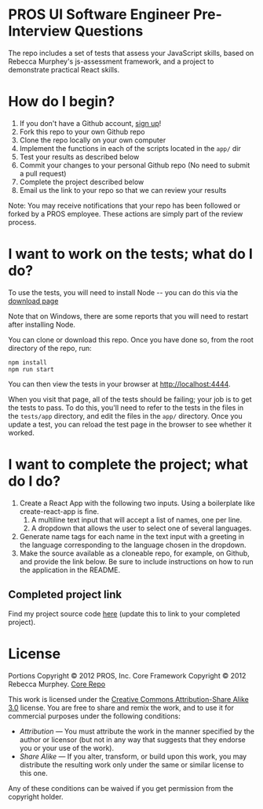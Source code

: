 # PROS UI Software Engineer Pre-Interview Questions

The repo includes a set of tests that assess your JavaScript skills, based
on Rebecca Murphey's js-assessment framework, and a project to demonstrate practical React skills.

# How do I begin?

1. If you don't have a Github account, [sign up](https://github.com/signup/free)!
2. Fork this repo to your own Github repo
3. Clone the repo locally on your own computer
4. Implement the functions in each of the scripts located in the `app/` dir
5. Test your results as described below
6. Commit your changes to your personal Github repo (No need to submit a pull request)
7. Complete the project described below
8. Email us the link to your repo so that we can review your results

Note: You may receive notifications that your repo has been followed or forked by a PROS employee.
These actions are simply part of the review process.

# I want to work on the tests; what do I do?

To use the tests, you will need to install Node -- you can do this via the
[download page](http://nodejs.org/#download)

Note that on Windows, there are some reports that you will need to restart
after installing Node.

You can clone or download this repo. Once you have done so, from the root
directory of the repo, run:

    npm install
    npm run start

You can then view the tests in your browser at
[http://localhost:4444](http://localhost:4444).

When you visit that page, all of the tests should be failing; your job is to
get the tests to pass. To do this, you'll need to refer to the tests in the
files in the `tests/app` directory, and edit the files in the `app/` directory.
Once you update a test, you can reload the test page in the browser to see
whether it worked.

# I want to complete the project; what do I do?

1. Create a React App with the following two inputs. Using a boilerplate like create-react-app is fine.
    1. A multiline text input that will accept a list of names, one per line.
    2. A dropdown that allows the user to select one of several languages.
2. Generate name tags for each name in the text input with a greeting in the language corresponding to the language chosen in the dropdown.
3. Make the source available as a cloneable repo, for example, on Github, and provide the link below. Be sure to include instructions on how to run the application in the README. 

## Completed project link
Find my project source code [here](https://github.com/Frictionlessdev/react-assesment-1) (update this to link to your completed project).

# License

Portions Copyright &copy; 2012 PROS, Inc.
Core Framework Copyright &copy; 2012 Rebecca Murphey. [Core Repo](https://github.com/rmurphey/js-assessment)

This work is licensed under the [Creative Commons Attribution-Share Alike 3.0](http://creativecommons.org/licenses/by-sa/3.0/)
license. You are free to share and remix the work, and to use it for commercial
purposes under the following conditions:

- *Attribution* — You must attribute the work in the manner specified by the
  author or licensor (but not in any way that suggests that they endorse you or
  your use of the work).
- *Share Alike* — If you alter, transform, or build upon this work, you may
  distribute the resulting work only under the same or similar license to this
  one.

Any of these conditions can be waived if you get permission from the copyright
holder.
